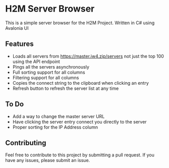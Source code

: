 # H2M Server Browser
This is a simple server browser for the H2M Project. Written in C# using Avalonia UI

## Features
- Loads all servers from https://master.iw4.zip/servers not just the top 100 using the API endpoint
- Pings all the servers asynchronously
- Full sorting support for all columns
- Filtering support for all columns
- Copies the connect string to the clipboard when clicking an entry
- Refresh button to refresh the server list at any time

## To Do
- Add a way to change the master server URL
- Have clicking the server entry connect you directly to the server
- Proper sorting for the IP Address column

## Contributing
Feel free to contribute to this project by submitting a pull request. If you have any issues, please submit an issue.